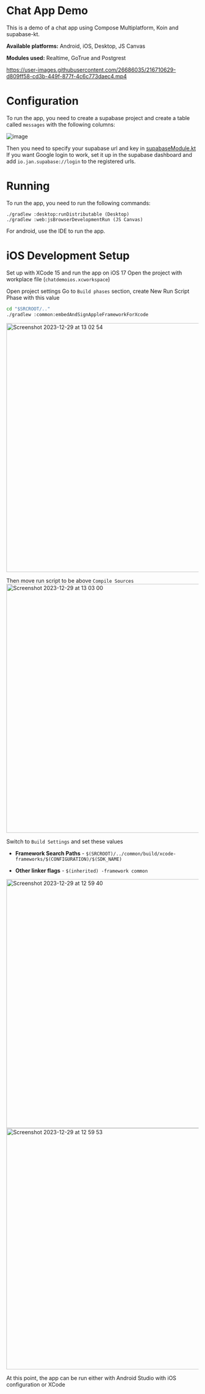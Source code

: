 # Chat App Demo

This is a demo of a chat app using Compose Multiplatform, Koin and supabase-kt.

**Available platforms:** Android, iOS, Desktop, JS Canvas

**Modules used:** Realtime, GoTrue and Postgrest 

https://user-images.githubusercontent.com/26686035/216710629-d809ff58-cd3b-449f-877f-4c6c773daec4.mp4

# Configuration

To run the app, you need to create a supabase project and create a table called `messages` with the following columns:

![image](https://user-images.githubusercontent.com/26686035/216403760-067b563f-621c-435e-887b-0ef2086854a1.png)

Then you need to specify your supabase url and key in [supabaseModule.kt](https://github.com/supabase-community/supabase-kt/blob/master/demos/chat-demo-mpp/common/src/commonMain/kotlin/io/github/jan/supabase/common/di/supabaseModule.kt)
If you want Google login to work, set it up in the supabase dashboard and add `io.jan.supabase://login` to the registered urls.

# Running
To run the app, you need to run the following commands:

    ./gradlew :desktop:runDistributable (Desktop)
    ./gradlew :web:jsBrowserDevelopmentRun (JS Canvas)

For android, use the IDE to run the app.

# iOS Development Setup
Set up with XCode 15 and run the app on iOS 17
Open the project with workplace file (`chatdemoios.xcworkspace`)

Open project settings
Go to `Build phases` section, create New Run Script Phase with this value
```cmd
cd "$SRCROOT/.."
./gradlew :common:embedAndSignAppleFrameworkForXcode
```
<img width="650" alt="Screenshot 2023-12-29 at 13 02 54" src="https://github.com/hieuwu/supabase-kt/assets/43868345/9563bd68-96c9-4e98-b38a-d03bd595e413">

Then move run script to be above `Compile Sources`
<img width="650" alt="Screenshot 2023-12-29 at 13 03 00" src="https://github.com/hieuwu/supabase-kt/assets/43868345/1ccb1949-f27a-452a-a3eb-b82cb8f187c2">

Switch to `Build Settings` and set these values
- **Framework Search Paths** - `$(SRCROOT)/../common/build/xcode-frameworks/$(CONFIGURATION)/$(SDK_NAME)`

- **Other linker flags** - `$(inherited) -framework common`

<img width="650" alt="Screenshot 2023-12-29 at 12 59 40" src="https://github.com/hieuwu/supabase-kt/assets/43868345/9467e58a-a28c-4973-ab95-61f13b756b44">
<img width="630" alt="Screenshot 2023-12-29 at 12 59 53" src="https://github.com/hieuwu/supabase-kt/assets/43868345/1cf30293-6957-4ae3-a27f-6815936a0c2b">

At this point, the app can be run either with Android Studio with iOS configuration or XCode
